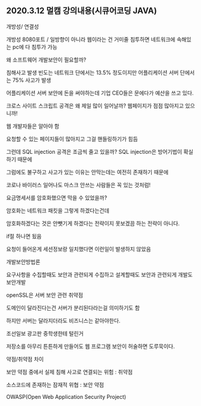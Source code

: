 ## 2020.3.12 멀캠 강의내용(시큐어코딩 JAVA)

개방성/ 연결성

개방성 8080포트 / 일방향이 아니라 웹이라는 건 거미줄 침투하면 네트워크에 속해있는 pc에 다 침투가 가능





왜 소프트웨어 개발보안이 필요할까?



침해사고 발생 빈도는 네트워크 단에서는 13.5% 정도이지만 어플리케이션 서버 단에서는 75% 사고가 발생

어플리케이션 서버 보안에 돈을 써야하는데 기업 CEO들은 문에다가 예산을 쓰고 있다.



크로스 사이트 스크립트 공격은 왜 제일 많이 일어날까? 웹페이지가 점점 많아지고 있으니까!

웹 개발자들은 알아야 함



요청할 수 있는 페이지들이 많아지고 그걸 핸들링하기가 힘듬



그런데 SQL injection 공격은 조금씩 줄고 있을까? SQL injection은 방어기법이 확실하기 때문에

그럼에도 불구하고 사고가 있는 이유는 안막는데는 여전히 존재하기 때문에

코로나 바이러스 일어나도 마스크 안쓰는 사람들은 꼭 있는 것처럼!



요금명세서를 암호화했으면 막을 수 있었을까?

암호화는 네트워크 패킷을 그렇게 하겠다는건데

암호화하겠다는 것은 안뺏기게 하겠다는 전략이지 못보겠끔 하는 전략이 아니다.

if절 하나면 됬음

요청이 들어온게 세션정보랑 일치했다면 이런일이 발생하지 않았음



개발보안방법론

요구사항을 수집할때도 보안과 관련되게 수집하고 설계할때도 보안과 관련되게 개발도 보안개발



openSSL은 서버 보안 관련 취약점



도메인이 달라진다는건 서버가 분리된다라는걸 의미하기도 함

하지만 서버는 달라지더라도 비즈니스는 같아야한다.



조선일보 광고판 중학생한테 털린거



저장소를 아무리 튼튼하게 만들어도 웹 프로그램 보안이 허술하면 도루묵이다.



약점/취약점 차이

보안 약점 중에서 실제 침해 사고로 연결되는 위험 : 취약점

소스코드에 존재하는 잠재적 위협 : 보안 약점

 

OWASP(Open Web Application Security Project)